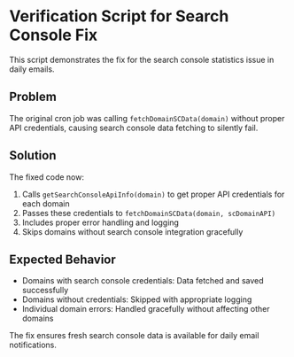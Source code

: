 # Verification Script for Search Console Fix

This script demonstrates the fix for the search console statistics issue in daily emails.

## Problem
The original cron job was calling `fetchDomainSCData(domain)` without proper API credentials, causing search console data fetching to silently fail.

## Solution
The fixed code now:
1. Calls `getSearchConsoleApiInfo(domain)` to get proper API credentials for each domain
2. Passes these credentials to `fetchDomainSCData(domain, scDomainAPI)`
3. Includes proper error handling and logging
4. Skips domains without search console integration gracefully

## Expected Behavior
- Domains with search console credentials: Data fetched and saved successfully
- Domains without credentials: Skipped with appropriate logging
- Individual domain errors: Handled gracefully without affecting other domains

The fix ensures fresh search console data is available for daily email notifications.